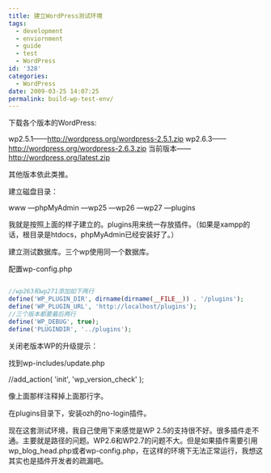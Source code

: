 ```yaml
---
title: 建立WordPress测试环境
tags:
  - development
  - enviornment
  - guide
  - test
  - WordPress
id: '328'
categories:
  - WordPress
date: 2009-03-25 14:07:25
permalink: build-wp-test-env/
---
```


下载各个版本的WordPress:

wp2.5.1——http://wordpress.org/wordpress-2.5.1.zip
wp2.6.3——http://wordpress.org/wordpress-2.6.3.zip
当前版本——http://wordpress.org/latest.zip

其他版本依此类推。

建立磁盘目录：

www
—phpMyAdmin
—wp25
—wp26
—wp27
—plugins

我就是按照上面的样子建立的。plugins用来统一存放插件。（如果是xampp的话，根目录是htdocs，phpMyAdmin已经安装好了。）

建立测试数据库。三个wp使用同一个数据库。

配置wp-config.php

```php

//wp263和wp271添加如下两行
define('WP_PLUGIN_DIR', dirname(dirname(__FILE__)) . '/plugins');
define('WP_PLUGIN_URL', 'http://localhost/plugins');
//三个版本都要最后两行
define('WP_DEBUG', true);
define('PLUGINDIR', '../plugins');

```

关闭老版本WP的升级提示：

找到wp-includes/update.php

//add_action( 'init', 'wp_version_check' );

像上面那样注释掉上面那行字。

在plugins目录下，安装ozh的no-login插件。

现在这套测试环境，我自己使用下来感觉是WP 2.5的支持很不好。很多插件走不通。主要就是路径的问题。WP2.6和WP2.7的问题不大。但是如果插件需要引用wp_blog_head.php或者wp-config.php，在这样的环境下无法正常运行，我想这其实也是插件开发者的疏漏吧。